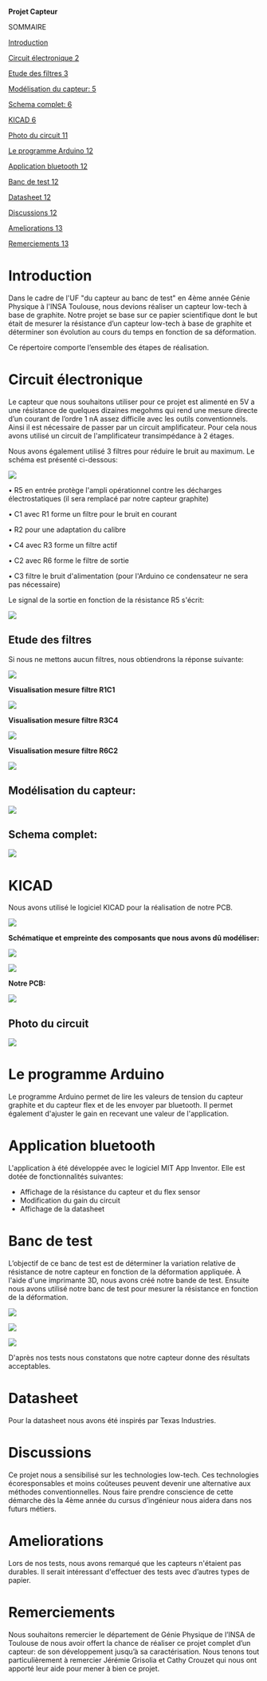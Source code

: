 ﻿
**Projet Capteur**


SOMMAIRE

[Introduction	](#_aqfiiiz3mat1)

[Circuit électronique	2](#_85kghymnccqe)

[Etude des filtres	3](#_3wv6rcoxo2u0)

[Modélisation du capteur:	5](#_od7riktkldgj)

[Schema complet:	6](#_dfu786f6gm2l)

[KICAD	6](#_9s9i8k258f05)

[Photo du circuit	11](#_kr2nya7ldd2s)

[Le programme Arduino	12](#_101d9m39fwqz)

[Application bluetooth	12](#_bzfua36c38m9)

[Banc de test	12](#_r0kbzpm251z9)

[Datasheet	12](#_eai4omgrnxa8)

[Discussions	12](#_o2hx32m0ftjm)

[Ameliorations	13](#_7aa4jqu1zgj3)

[Remerciements	13](#_hgrpjs9usncb)





















# <a name="_aqfiiiz3mat1"></a>Introduction

Dans le cadre de l'UF "du capteur au banc de test" en 4ème année Génie Physique à l'INSA Toulouse, nous devions réaliser un capteur low-tech à base de graphite. Notre projet se base sur ce papier scientifique dont le but était de mesurer la résistance d’un capteur low-tech à base de graphite et déterminer son évolution au cours du temps en fonction de sa déformation. 

Ce répertoire comporte l’ensemble des étapes de réalisation.  

# <a name="_85kghymnccqe"></a>Circuit électronique 

Le capteur que nous souhaitons utiliser pour ce projet est alimenté en 5V a une résistance de quelques dizaines megohms qui rend une mesure directe d’un courant de l’ordre 1 nA assez difficile avec les outils conventionnels. Ainsi il est nécessaire de passer par un circuit amplificateur. Pour cela nous avons utilisé un circuit de l'amplificateur transimpédance à  2 étages. 

Nous avons également utilisé 3 filtres pour réduire le bruit au maximum. Le schéma est présenté ci-dessous:

![](readme/Aspose.Words.3b03996b-de7f-4a27-b3a3-2ca13a7ea03e.001.png)

• R5 en entrée protège l'ampli opérationnel contre les décharges électrostatiques (il sera remplacé par notre capteur graphite)

• C1 avec R1 forme un filtre pour le bruit en courant 

• R2 pour une adaptation du calibre 

• C4 avec R3 forme un filtre actif 

• C2 avec R6 forme le filtre de sortie 

• C3 filtre le bruit d'alimentation (pour l'Arduino ce condensateur ne sera pas nécessaire)  

Le signal de la sortie en fonction de la résistance R5 s'écrit:

![](readme/Aspose.Words.3b03996b-de7f-4a27-b3a3-2ca13a7ea03e.002.png)
## <a name="_3wv6rcoxo2u0"></a>Etude des filtres

Si nous ne mettons aucun filtres, nous obtiendrons la réponse suivante:

![](readme/Aspose.Words.3b03996b-de7f-4a27-b3a3-2ca13a7ea03e.003.png)













**Visualisation mesure filtre R1C1**

![](readme/Aspose.Words.3b03996b-de7f-4a27-b3a3-2ca13a7ea03e.004.png)


**Visualisation mesure filtre R3C4**

![](readme/Aspose.Words.3b03996b-de7f-4a27-b3a3-2ca13a7ea03e.005.png)





**Visualisation mesure filtre R6C2**

![](readme/Aspose.Words.3b03996b-de7f-4a27-b3a3-2ca13a7ea03e.006.png) 

## <a name="_od7riktkldgj"></a>Modélisation du capteur: 

![](readme/Aspose.Words.3b03996b-de7f-4a27-b3a3-2ca13a7ea03e.007.png)

## <a name="_dfu786f6gm2l"></a>Schema complet: 

![](readme/Aspose.Words.3b03996b-de7f-4a27-b3a3-2ca13a7ea03e.008.png)
# <a name="_9s9i8k258f05"></a>KICAD

Nous avons utilisé le logiciel KICAD pour la réalisation de notre PCB. 

![](readme/Aspose.Words.3b03996b-de7f-4a27-b3a3-2ca13a7ea03e.009.png) 


**Schématique et empreinte des composants que nous avons dû modéliser:** 

![](readme/Aspose.Words.3b03996b-de7f-4a27-b3a3-2ca13a7ea03e.010.png)

![](readme/Aspose.Words.3b03996b-de7f-4a27-b3a3-2ca13a7ea03e.011.png)











**Notre PCB:**

![](readme/Aspose.Words.3b03996b-de7f-4a27-b3a3-2ca13a7ea03e.012.png)

## <a name="_kr2nya7ldd2s"></a>**Photo du circuit**
![](readme/Aspose.Words.3b03996b-de7f-4a27-b3a3-2ca13a7ea03e.013.jpeg)



# <a name="_101d9m39fwqz"></a>Le programme Arduino
Le programme Arduino permet de lire les valeurs de tension du capteur graphite et du capteur flex et de les envoyer par bluetooth. Il permet également d'ajuster le gain en recevant une valeur de l'application. 
# <a name="_bzfua36c38m9"></a>Application bluetooth

L'application à été développée avec le logiciel MIT App Inventor. Elle est dotée de fonctionnalités suivantes:

- Affichage de la résistance du capteur et du flex sensor
- Modification du gain du circuit
- Affichage de la datasheet

# <a name="_r0kbzpm251z9"></a>Banc de test

L’objectif de ce banc de test est de déterminer la variation relative de résistance de notre capteur en fonction de la déformation appliquée. À l'aide d'une imprimante 3D, nous avons créé notre bande de test. Ensuite nous avons utilisé notre banc de test pour mesurer la résistance en fonction de la déformation.

![](readme/Aspose.Words.3b03996b-de7f-4a27-b3a3-2ca13a7ea03e.014.jpeg)

![](readme/Aspose.Words.3b03996b-de7f-4a27-b3a3-2ca13a7ea03e.015.png)

![](readme/Aspose.Words.3b03996b-de7f-4a27-b3a3-2ca13a7ea03e.016.png)

D'après nos tests nous constatons que notre capteur donne des résultats acceptables.

# <a name="_eai4omgrnxa8"></a>Datasheet
Pour la datasheet nous avons été inspirés par Texas Industries. 
# <a name="_o2hx32m0ftjm"></a>Discussions 

Ce projet nous a sensibilisé sur les technologies low-tech. Ces technologies écoresponsables et moins coûteuses peuvent devenir une alternative aux méthodes conventionnelles. Nous faire prendre conscience de cette démarche dès la 4ème année du cursus d’ingénieur nous aidera dans nos futurs métiers.  
# <a name="_7aa4jqu1zgj3"></a>Ameliorations 
Lors de nos tests, nous avons remarqué que les capteurs n'étaient pas durables. Il serait intéressant d'effectuer des tests avec d’autres types de papier. 

# <a name="_hgrpjs9usncb"></a>Remerciements
Nous souhaitons remercier le département de Génie Physique de l’INSA de Toulouse de nous avoir offert la chance de réaliser ce projet complet d’un capteur: de son développement jusqu’à sa caractérisation. Nous tenons tout particulièrement à remercier Jérémie Grisolia et Cathy Crouzet qui nous ont apporté leur aide pour mener à bien ce projet. 
